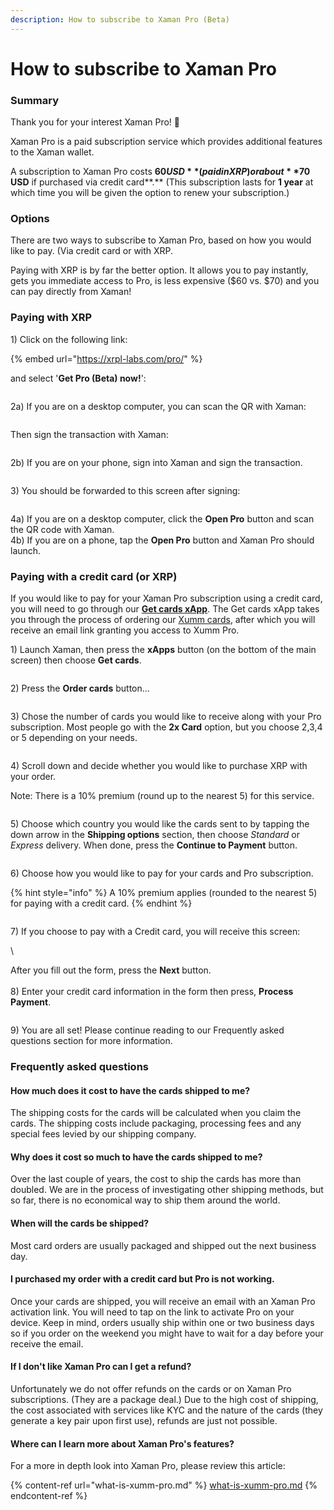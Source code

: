 ```yaml
---
description: How to subscribe to Xaman Pro (Beta)
---
```


# How to subscribe to Xaman Pro

### Summary

Thank you for your interest Xaman Pro! 🤗

Xaman Pro is a paid subscription service which provides additional features to the Xaman wallet.

A subscription to Xaman Pro costs **$60 USD** (paid in XRP) or about **$70 USD** if purchased via credit card**.** (This subscription lasts for **1 year** at which time you will be given the option to renew your subscription.)

### Options

There are two ways to subscribe to Xaman Pro, based on how you would like to pay. (Via credit card or with XRP.

Paying with XRP is by far the better option. It allows you to pay instantly, gets you immediate access to Pro, is less expensive ($60 vs. $70) and you can pay directly from Xaman!

### Paying with XRP

1\) Click on the following link:  &#x20;

{% embed url="https://xrpl-labs.com/pro/" %}

and select '**Get Pro (Beta) now!**':

<figure><img src="../.gitbook/assets/Xumm Pro purchase screen.png" alt=""><figcaption></figcaption></figure>

2a) If you are on a desktop computer, you can scan the QR with Xaman:&#x20;

<figure><img src="../.gitbook/assets/Xumm Pro Sign request.png" alt=""><figcaption></figcaption></figure>

Then sign the transaction with Xaman:



<figure><img src="../.gitbook/assets/Xumm Pro Transaction screen.png" alt=""><figcaption></figcaption></figure>

2b) If you are on your phone, sign into Xaman and sign the transaction.



<figure><img src="../.gitbook/assets/Xumm Pro Transaction screen.png" alt=""><figcaption></figcaption></figure>



3\) You should be forwarded to this screen after signing:

<figure><img src="../.gitbook/assets/Xumm Pro - Completed transaction.png" alt=""><figcaption></figcaption></figure>

4a) If you are on a desktop computer, click the **Open Pro** button and scan the QR code with Xaman.\
4b) If you are on a phone, tap the **Open Pro** button and Xaman Pro should launch.

### **Paying with a credit card (or XRP)**

If you would like to pay for your Xaman Pro subscription using a credit card, you will need to go through our [**Get cards xApp**](https://xumm.app/detect/xapp:xumm.tangem-order). The Get cards xApp takes you through the process of ordering our [Xumm cards](../xumm-tangem-cards/xumm-tangem-cards.md), after which you will receive an email link  granting you access to Xumm Pro.

1\) Launch Xaman, then press the **xApps** button (on the bottom of the main screen) then choose **Get cards**.



<figure><img src="../.gitbook/assets/Get cards 1.png" alt=""><figcaption></figcaption></figure>

2\) Press the **Order cards** button...&#x20;

<figure><img src="../.gitbook/assets/image (3) (1) (1) (1) (1) (1) (1) (1) (1).png" alt=""><figcaption></figcaption></figure>

3\) Chose the number of cards you would like to receive along with your Pro subscription. Most people go with the **2x Card** option, but you choose 2,3,4 or 5 depending on your needs.&#x20;

<figure><img src="../.gitbook/assets/image (1) (1) (1) (1) (1) (1) (1) (1) (1) (1) (1) (1) (1) (1) (1) (1) (1) (1) (1) (1) (1) (1) (1) (1) (1) (1) (1) (1) (1) (1) (1) (1) (1) (1) (1) (1).png" alt=""><figcaption></figcaption></figure>

4\) Scroll down and decide whether you would like to purchase XRP with your order.

Note: There is a 10% premium (round up to the nearest 5) for this service.

<figure><img src="../.gitbook/assets/image (1) (1) (1) (1) (1) (1) (1) (1) (1) (1) (1) (1) (1) (1) (1) (1) (1) (1) (1) (1) (1) (1) (1) (1) (1) (1) (1) (1) (1) (1) (1) (1) (1) (1) (1) (1) (1).png" alt=""><figcaption></figcaption></figure>

5\) Choose which country you would like the cards sent to by tapping the down arrow in the **Shipping options** section, then choose _Standard_ or _Express_ delivery. When done, press the **Continue to Payment** button.

<figure><img src="../.gitbook/assets/image (2) (1) (1) (1) (1) (1) (1) (1) (1) (1) (1) (1) (1) (1) (1) (1) (1) (1) (1) (1).png" alt=""><figcaption></figcaption></figure>

6\) Choose how you would like to pay for your cards and Pro subscription.

{% hint style="info" %}
A 10% premium applies (rounded to the nearest 5) for paying with a credit card.
{% endhint %}

<figure><img src="../.gitbook/assets/image (3) (1) (1) (1) (1) (1) (1) (1).png" alt=""><figcaption></figcaption></figure>

7\) If you choose to pay with a Credit card, you will receive this screen:

<img src="../.gitbook/assets/image (1) (1) (1) (1) (1) (1) (1) (1) (1) (1) (1) (1) (1) (1) (1) (1) (1) (1) (1) (1) (1) (1) (1) (1) (1) (1) (1) (1) (1) (1) (1) (1) (1) (1) (1).png" alt="" data-size="original">\


After you fill out the form, press the **Next** button.\
\
8\) Enter your credit card information in the form then press, **Process Payment**.

<figure><img src="../.gitbook/assets/image (2) (1) (1) (1) (1) (1) (1) (1) (1) (1) (1) (1) (1) (1) (1) (1) (1) (1) (1).png" alt=""><figcaption></figcaption></figure>

9\) You are all set!  Please continue reading to our Frequently asked questions section for more information.

### Frequently asked questions

#### How much does it cost to have the cards shipped to me?

The shipping costs for the cards will be calculated when you claim the cards. The shipping costs include packaging, processing fees and any special fees levied by our shipping company.

#### Why does it cost so much to have the cards shipped to me?

Over the last couple of years, the cost to ship the cards has more than doubled. We are in the process of investigating other shipping methods, but so far, there is no economical way to ship them around the world.&#x20;

#### When will the cards be shipped?

Most card orders are usually packaged and shipped out the next business day.&#x20;

#### I purchased my order with a credit card but Pro is not working.

Once your cards are shipped, you will receive an email with an Xaman Pro activation link. You will need to tap on the link to activate Pro on your device. Keep in mind, orders usually ship within one or two business days so if you order on the weekend you might have to wait for a day before your receive the email.

#### If I don't like Xaman Pro can I get a refund?

Unfortunately we do not offer refunds on the cards or on Xaman Pro subscriptions. (They are a package deal.) Due to the high cost of shipping, the cost associated with services like KYC and the nature of the cards (they generate a key pair upon first use), refunds are just not possible.

#### Where can I learn more about Xaman Pro's features?

For a more in depth look into Xaman Pro, please review this article:

{% content-ref url="what-is-xumm-pro.md" %}
[what-is-xumm-pro.md](what-is-xumm-pro.md)
{% endcontent-ref %}
